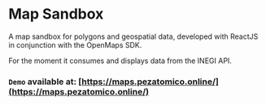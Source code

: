# Map Sandbox

A map sandbox for polygons and geospatial data, developed with ReactJS in conjunction with the OpenMaps SDK.

For the moment it consumes and displays data from the INEGI API.

### `Demo` available at: [https://maps.pezatomico.online/](https://maps.pezatomico.online/)
